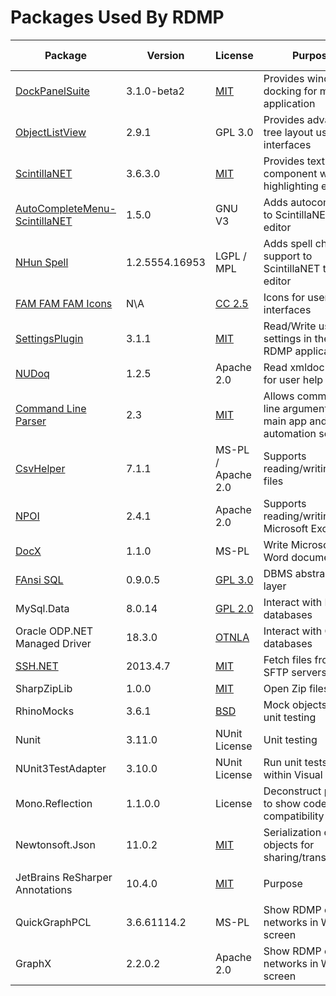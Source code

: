 # Packages Used By RDMP


| Package | Version | License | Purpose | Peer Reviewed |
| ------- | ------- | ----- | ------- | -------------- |
| [DockPanelSuite](https://github.com/dockpanelsuite/dockpanelsuite) | 3.1.0-beta2 | [MIT](https://opensource.org/licenses/MIT)  | Provides window docking for main application| &#9744; |
| [ObjectListView](http://objectlistview.sourceforge.net/cs/index.html) | 2.9.1 | GPL 3.0 | Provides advanced tree layout user interfaces | &#9744; |
| [ScintillaNET](https://github.com/jacobslusser/ScintillaNET) | 3.6.3.0 | [MIT](https://opensource.org/licenses/MIT) | Provides text editor component with highlighting etc | &#9744; |
| [AutoCompleteMenu-ScintillaNET](https://github.com/Ahmad45123/AutoCompleteMenu-ScintillaNET) | 1.5.0 | GNU V3 | Adds autocomplete to ScintillaNET text editor| &#9744; |
| [NHun Spell](http://www.crawler-lib.net/nhunspell)  | 1.2.5554.16953 | LGPL / MPL  | Adds spell check support to ScintillaNET text editor | &#9744; |
| [FAM FAM FAM Icons](http://www.famfamfam.com/lab/icons/silk/) | N\A | [CC 2.5](https://creativecommons.org/licenses/by/2.5/) | Icons for user interfaces | &#9744; |
| [SettingsPlugin](https://github.com/jamesmontemagno/SettingsPlugin) | 3.1.1 | [MIT](https://opensource.org/licenses/MIT)| Read/Write user settings in the main RDMP application | &#9744; |
| [NUDoq](https://github.com/kzu/NuDoq) | 1.2.5 | Apache 2.0 | Read xmldoc files for user help system | &#9744; |
| [Command Line Parser](https://github.com/commandlineparser/commandline) | 2.3 | [MIT](https://opensource.org/licenses/MIT) | Allows command line arguments for main app and automation service | &#9744; |
| [CsvHelper](https://github.com/JoshClose/CsvHelper) | 7.1.1 | MS-PL / Apache 2.0 | Supports reading/writing CSV files | &#9744; |
| [NPOI](https://github.com/tonyqus/npoi) | 2.4.1 | Apache 2.0 | Supports reading/writing Microsoft Excel files | &#9744; |
| [DocX](https://github.com/xceedsoftware/DocX) | 1.1.0 | MS-PL | Write Microsoft Word documents | &#9744; |
| [FAnsi SQL](https://github.com/HicServices/FAnsiSql) | 0.9.0.5 | [GPL 3.0](https://www.gnu.org/licenses/old-licenses/gpl-2.0.html) | DBMS abstraction layer | &#9744; |
| MySql.Data | 8.0.14 | [GPL 2.0](https://www.gnu.org/licenses/old-licenses/gpl-2.0.html) | Interact with MySql databases | &#9744; |
| Oracle ODP.NET Managed Driver| 18.3.0 | [OTNLA](https://www.oracle.com/technetwork/licenses/distribution-license-152002.html) | Interact with Oracle databases | &#9744; |
| [SSH.NET](https://github.com/sshnet/SSH.NET)  | 2013.4.7 | [MIT](https://github.com/sshnet/SSH.NET/blob/develop/LICENSE) | Fetch files from SFTP servers | &#9744; |
| SharpZipLib | 1.0.0 | [MIT](https://opensource.org/licenses/MIT) | Open Zip files | &#9744; |
| RhinoMocks | 3.6.1 |[BSD](https://opensource.org/licenses/bsd-license.php)  | Mock objects during unit testing | &#9744; |
| Nunit | 3.11.0 | NUnit License | Unit testing | &#9744; |
| NUnit3TestAdapter| 3.10.0 | NUnit License | Run unit tests from within Visual Studio | &#9744; |
| Mono.Reflection | 1.1.0.0 | License | Deconstruct plugins to show code compatibility | &#9744; |
| Newtonsoft.Json | 11.0.2 | [MIT](https://opensource.org/licenses/MIT) | Serialization of objects for sharing/transmission | &#9744; |
| JetBrains ReSharper Annotations | 10.4.0 | [MIT](https://opensource.org/licenses/MIT)  | Purpose | <ul><li>[ ] </li></ul>|
| QuickGraphPCL | 3.6.61114.2 | MS-PL | Show RDMP objects networks in WPF screen | &#9744; |
| GraphX  | 2.2.0.2 | Apache 2.0 | Show RDMP objects networks in WPF screen | &#9744; |




